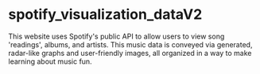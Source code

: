# spotify_visualization_dataV2
This website uses Spotify's public API to allow users to view song 'readings', albums, and artists. This music data is conveyed via generated, radar-like graphs and user-friendly images, all organized in a way to make learning about music fun. 